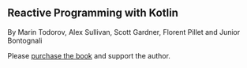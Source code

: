 ## Reactive Programming with Kotlin

By Marin Todorov, Alex Sullivan, Scott Gardner, Florent Pillet and Junior Bontognali


Please [purchase the book](https://www.raywenderlich.com/books/reactive-programming-with-kotlin) and support the author.
